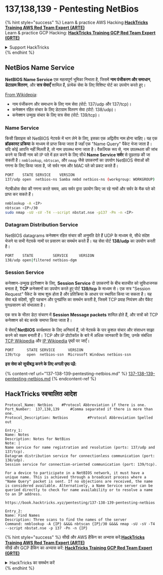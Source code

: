 # 137,138,139 - Pentesting NetBios

{% hint style="success" %}
Learn & practice AWS Hacking:<img src="/.gitbook/assets/arte.png" alt="" data-size="line">[**HackTricks Training AWS Red Team Expert (ARTE)**](https://training.hacktricks.xyz/courses/arte)<img src="/.gitbook/assets/arte.png" alt="" data-size="line">\
Learn & practice GCP Hacking: <img src="/.gitbook/assets/grte.png" alt="" data-size="line">[**HackTricks Training GCP Red Team Expert (GRTE)**<img src="/.gitbook/assets/grte.png" alt="" data-size="line">](https://training.hacktricks.xyz/courses/grte)

<details>

<summary>Support HackTricks</summary>

* Check the [**subscription plans**](https://github.com/sponsors/carlospolop)!
* **Join the** 💬 [**Discord group**](https://discord.gg/hRep4RUj7f) or the [**telegram group**](https://t.me/peass) or **follow** us on **Twitter** 🐦 [**@hacktricks\_live**](https://twitter.com/hacktricks\_live)**.**
* **Share hacking tricks by submitting PRs to the** [**HackTricks**](https://github.com/carlospolop/hacktricks) and [**HackTricks Cloud**](https://github.com/carlospolop/hacktricks-cloud) github repos.

</details>
{% endhint %}

## NetBios Name Service

**NetBIOS Name Service** एक महत्वपूर्ण भूमिका निभाता है, जिसमें **नाम पंजीकरण और समाधान**, **डेटाग्राम वितरण**, और **सत्र सेवाएँ** शामिल हैं, प्रत्येक सेवा के लिए विशिष्ट पोर्ट का उपयोग करते हुए।

[From Wikidepia](https://en.wikipedia.org/wiki/NetBIOS_over_TCP/IP):

* नाम पंजीकरण और समाधान के लिए नाम सेवा (पोर्ट: 137/udp और 137/tcp)।
* कनेक्शन रहित संचार के लिए डेटाग्राम वितरण सेवा (पोर्ट: 138/udp)।
* कनेक्शन उन्मुख संचार के लिए सत्र सेवा (पोर्ट: 139/tcp)।

### Name Service

किसी डिवाइस को NetBIOS नेटवर्क में भाग लेने के लिए, इसका एक अद्वितीय नाम होना चाहिए। यह एक **ब्रॉडकास्ट प्रक्रिया** के माध्यम से प्राप्त किया जाता है जहाँ एक "Name Query" पैकेट भेजा जाता है। यदि कोई आपत्ति नहीं मिलती है, तो नाम उपलब्ध माना जाता है। वैकल्पिक रूप से, नाम उपलब्धता की जांच करने या किसी नाम को IP पते में हल करने के लिए सीधे **Name Service सर्वर** से पूछताछ की जा सकती है। `nmblookup`, `nbtscan`, और `nmap` जैसे उपकरणों का उपयोग NetBIOS सेवाओं की गणना के लिए किया जाता है, जो सर्वर नाम और MAC पते को प्रकट करते हैं।
```bash
PORT    STATE SERVICE    VERSION
137/udp open  netbios-ns Samba nmbd netbios-ns (workgroup: WORKGROUP)
```
नेटबीओस सेवा की गणना करते समय, आप सर्वर द्वारा उपयोग किए जा रहे नामों और सर्वर के मैक पते को प्राप्त कर सकते हैं।
```bash
nmblookup -A <IP>
nbtscan <IP>/30
sudo nmap -sU -sV -T4 --script nbstat.nse -p137 -Pn -n <IP>
```
### Datagram Distribution Service

NetBIOS datagrams कनेक्शन रहित संचार की अनुमति देते हैं UDP के माध्यम से, सीधे संदेश भेजने या सभी नेटवर्क नामों पर प्रसारण का समर्थन करते हैं। यह सेवा पोर्ट **138/udp** का उपयोग करती है।
```bash
PORT    STATE         SERVICE     VERSION
138/udp open|filtered netbios-dgm
```
### Session Service

कनेक्शन-उन्मुख इंटरैक्शन के लिए, **Session Service** दो उपकरणों के बीच बातचीत को सुविधाजनक बनाता है, **TCP** कनेक्शनों का उपयोग करते हुए पोर्ट **139/tcp** के माध्यम से। एक सत्र "Session Request" पैकेट के साथ शुरू होता है और प्रतिक्रिया के आधार पर स्थापित किया जा सकता है। यह सेवा बड़े संदेशों, त्रुटि पहचान और पुनर्प्राप्ति का समर्थन करती है, जिसमें TCP प्रवाह नियंत्रण और पैकेट पुनःप्रसारण को संभालता है।

एक सत्र के भीतर डेटा संचरण में **Session Message packets** शामिल होते हैं, और सत्रों को TCP कनेक्शन को बंद करके समाप्त किया जाता है।

ये सेवाएँ **NetBIOS** कार्यक्षमता के लिए अनिवार्य हैं, जो नेटवर्क के पार कुशल संचार और संसाधन साझा करने को सक्षम बनाती हैं। TCP और IP प्रोटोकॉल के बारे में अधिक जानकारी के लिए, उनके संबंधित [TCP Wikipedia](https://en.wikipedia.org/wiki/Transmission_Control_Protocol) और [IP Wikipedia](https://en.wikipedia.org/wiki/Internet_Protocol) पृष्ठों पर जाएँ।
```bash
PORT      STATE SERVICE      VERSION
139/tcp   open  netbios-ssn  Microsoft Windows netbios-ssn
```
**इस सेवा को सूचीबद्ध करने के लिए अगली पृष्ठ पढ़ें:**

{% content-ref url="137-138-139-pentesting-netbios.md" %}
[137-138-139-pentesting-netbios.md](137-138-139-pentesting-netbios.md)
{% endcontent-ref %}

## HackTricks स्वचालित आदेश
```
Protocol_Name: Netbios    #Protocol Abbreviation if there is one.
Port_Number:  137,138,139     #Comma separated if there is more than one.
Protocol_Description: Netbios         #Protocol Abbreviation Spelled out

Entry_1:
Name: Notes
Description: Notes for NetBios
Note: |
Name service for name registration and resolution (ports: 137/udp and 137/tcp).
Datagram distribution service for connectionless communication (port: 138/udp).
Session service for connection-oriented communication (port: 139/tcp).

For a device to participate in a NetBIOS network, it must have a unique name. This is achieved through a broadcast process where a "Name Query" packet is sent. If no objections are received, the name is considered available. Alternatively, a Name Service server can be queried directly to check for name availability or to resolve a name to an IP address.

https://book.hacktricks.xyz/pentesting/137-138-139-pentesting-netbios

Entry_2:
Name: Find Names
Description: Three scans to find the names of the server
Command: nmblookup -A {IP} &&&& nbtscan {IP}/30 &&&& nmap -sU -sV -T4 --script nbstat.nse -p 137 -Pn -n {IP}
```
{% hint style="success" %}
सीखें और AWS हैकिंग का अभ्यास करें:<img src="/.gitbook/assets/arte.png" alt="" data-size="line">[**HackTricks Training AWS Red Team Expert (ARTE)**](https://training.hacktricks.xyz/courses/arte)<img src="/.gitbook/assets/arte.png" alt="" data-size="line">\
सीखें और GCP हैकिंग का अभ्यास करें: <img src="/.gitbook/assets/grte.png" alt="" data-size="line">[**HackTricks Training GCP Red Team Expert (GRTE)**<img src="/.gitbook/assets/grte.png" alt="" data-size="line">](https://training.hacktricks.xyz/courses/grte)

<details>

<summary>HackTricks का समर्थन करें</summary>

* [**सदस्यता योजनाएँ**](https://github.com/sponsors/carlospolop) देखें!
* **हमारे साथ जुड़ें** 💬 [**Discord समूह**](https://discord.gg/hRep4RUj7f) या [**टेलीग्राम समूह**](https://t.me/peass) या **हमें** **Twitter** 🐦 [**@hacktricks\_live**](https://twitter.com/hacktricks\_live)** पर फॉलो करें।**
* **हैकिंग ट्रिक्स साझा करें और** [**HackTricks**](https://github.com/carlospolop/hacktricks) और [**HackTricks Cloud**](https://github.com/carlospolop/hacktricks-cloud) गिटहब रिपोजिटरी में PR सबमिट करें।

</details>
{% endhint %}
